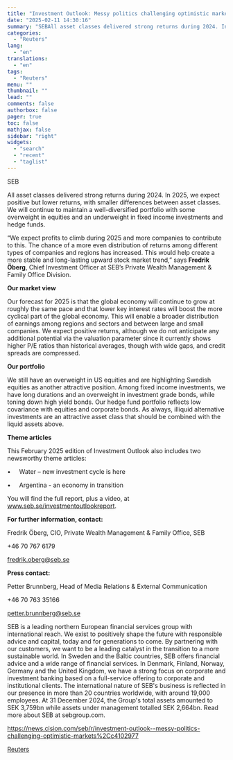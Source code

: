 ```yaml
---
title: "Investment Outlook: Messy politics challenging optimistic markets"
date: "2025-02-11 14:30:16"
summary: "SEBAll asset classes delivered strong returns during 2024. In 2025, we expect positive but lower returns, with smaller differences between asset classes. We will continue to maintain a well-diversified portfolio with some overweight in equities and an underweight in fixed income investments and hedge funds.“We expect profits to climb during..."
categories:
  - "Reuters"
lang:
  - "en"
translations:
  - "en"
tags:
  - "Reuters"
menu: ""
thumbnail: ""
lead: ""
comments: false
authorbox: false
pager: true
toc: false
mathjax: false
sidebar: "right"
widgets:
  - "search"
  - "recent"
  - "taglist"
---
```


SEB

All asset classes delivered strong returns during 2024. In 2025, we expect positive but lower returns, with smaller differences between asset classes. We will continue to maintain a well-diversified portfolio with some overweight in equities and an underweight in fixed income investments and hedge funds.

“We expect profits to climb during 2025 and more companies to contribute to this. The chance of a more even distribution of returns among different types of companies and regions has increased. This would help create a more stable and long-lasting upward stock market trend,” says **Fredrik Öberg**, Chief Investment Officer at SEB’s Private Wealth Management & Family Office Division.

**Our market view**

Our forecast for 2025 is that the global economy will continue to grow at roughly the same pace and that lower key interest rates will boost the more cyclical part of the global economy. This will enable a broader distribution of earnings among regions and sectors and between large and small companies. We expect positive returns, although we do not anticipate any additional potential via the valuation parameter since it currently shows higher P/E ratios than historical averages, though with wide gaps, and credit spreads are compressed.

**Our portfolio**

We still have an overweight in US equities and are highlighting Swedish equities as another attractive position. Among fixed income investments, we have long durations and an overweight in investment grade bonds, while toning down high yield bonds. Our hedge fund portfolio reflects low covariance with equities and corporate bonds. As always, illiquid alternative investments are an attractive asset class that should be combined with the liquid assets above.

**Theme articles**

This February 2025 edition of Investment Outlook also includes two newsworthy theme articles:

•     Water – new investment cycle is here

•     Argentina - an economy in transition

You will find the full report, plus a video, at www.seb.se/investmentoutlookreport.

**For further information, contact:**

Fredrik Öberg, CIO, Private Wealth Management & Family Office, SEB

+46 70 767 6179

fredrik.oberg@seb.se

**Press contact:**

Petter Brunnberg, Head of Media Relations & External Communication

+46 70 763 35166

petter.brunnberg@seb.se

SEB is a leading northern European financial services group with international reach. We exist to positively shape the future with responsible advice and capital, today and for generations to come. By partnering with our customers, we want to be a leading catalyst in the transition to a more sustainable world. In Sweden and the Baltic countries, SEB offers financial advice and a wide range of financial services. In Denmark, Finland, Norway, Germany and the United Kingdom, we have a strong focus on corporate and investment banking based on a full-service offering to corporate and institutional clients. The international nature of SEB's business is reflected in our presence in more than 20 countries worldwide, with around 19,000 employees. At 31 December 2024, the Group's total assets amounted to SEK 3,759bn while assets under management totalled SEK 2,664bn. Read more about SEB at sebgroup.com.

https://news.cision.com/seb/r/investment-outlook--messy-politics-challenging-optimistic-markets%2Cc4102977

[Reuters](https://www.tradingview.com/news/reuters.com,2025-02-11:newsml_WkrbS499j:0-investment-outlook-messy-politics-challenging-optimistic-markets/)
